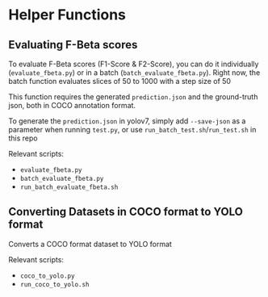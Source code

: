 # Helper Functions

## Evaluating F-Beta scores
To evaluate F-Beta scores (F1-Score & F2-Score), you can do it individually (`evaluate_fbeta.py`) or in a batch (`batch_evaluate_fbeta.py`).
Right now, the batch function evaluates slices of 50 to 1000 with a step size of 50

This function requires the generated `prediction.json` and the ground-truth json, both in COCO annotation format.

To generate the `prediction.json` in yolov7, simply add `--save-json` as a parameter when running `test.py`, or use `run_batch_test.sh`/`run_test.sh` in this repo

Relevant scripts:
- `evaluate_fbeta.py`
- `batch_evaluate_fbeta.py`
- `run_batch_evaluate_fbeta.sh`

## Converting Datasets in COCO format to YOLO format
Converts a COCO format dataset to YOLO format

Relevant scripts:
- `coco_to_yolo.py`
- `run_coco_to_yolo.sh`